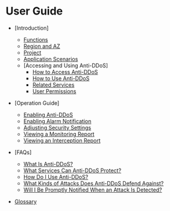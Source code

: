 # User Guide

-   [Introduction]
    -   [Functions](functions.md)
    -   [Region and AZ](region-and-az.md)
    -   [Project](project.md)
    -   [Application Scenarios](application-scenarios.md)
    -   [Accessing and Using Anti-DDoS]
        -   [How to Access Anti-DDoS](how-to-access-anti-ddos.md)
        -   [How to Use Anti-DDoS](how-to-use-anti-ddos.md)
        -   [Related Services](related-services.md)
        -   [User Permissions](user-permissions.md)


-   [Operation Guide]
    -   [Enabling Anti-DDoS](enabling-anti-ddos.md)
    -   [Enabling Alarm Notification](enabling-alarm-notification.md)
    -   [Adjusting Security Settings](adjusting-security-settings.md)
    -   [Viewing a Monitoring Report](viewing-a-monitoring-report.md)
    -   [Viewing an Interception Report](viewing-an-interception-report.md)

-   [FAQs]
    -   [What Is Anti-DDoS?](what-is-anti-ddos.md)
    -   [What Services Can Anti-DDoS Protect?](what-services-can-anti-ddos-protect.md)
    -   [How Do I Use Anti-DDoS?](how-do-i-use-anti-ddos.md)
    -   [What Kinds of Attacks Does Anti-DDoS Defend Against?](what-kinds-of-attacks-does-anti-ddos-defend-against.md)
    -   [Will I Be Promptly Notified When an Attack Is Detected?](will-i-be-promptly-notified-when-an-attack-is-detected.md)

-   [Glossary](glossary.md)

